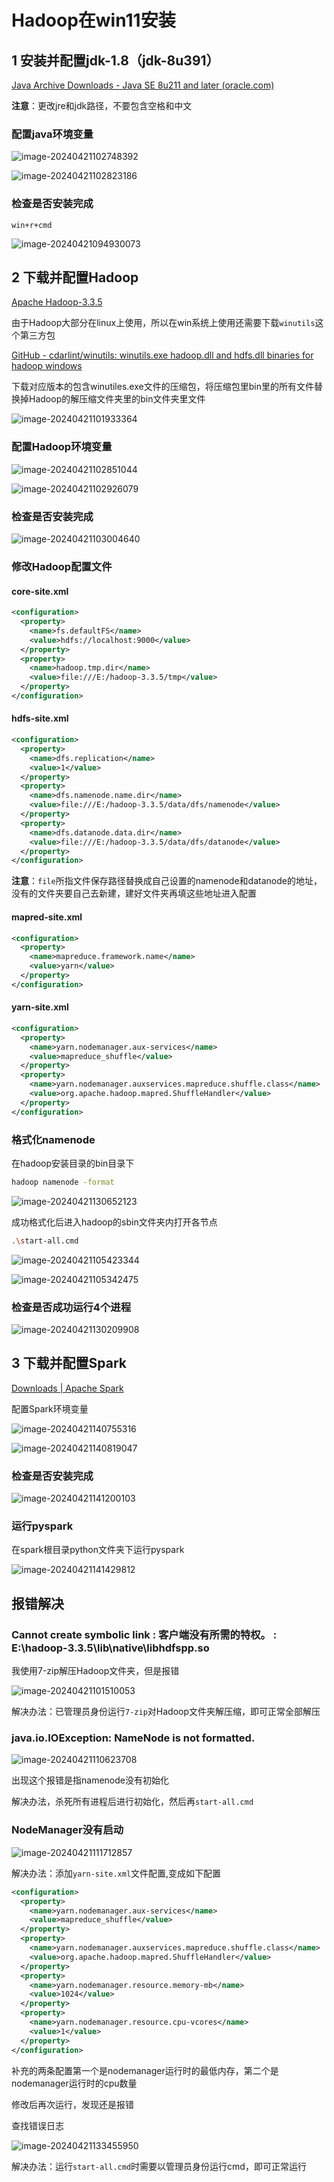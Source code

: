 # Hadoop在win11安装

## 1 安装并配置jdk-1.8（jdk-8u391）

[Java Archive Downloads - Java SE 8u211 and later (oracle.com)](https://www.oracle.com/java/technologies/javase/javase8u211-later-archive-downloads.html)

**注意**：更改jre和jdk路径，不要包含空格和中文

### 配置java环境变量

![image-20240421102748392](assets\image-20240421102748392.png)

![image-20240421102823186](assets\image-20240421102823186.png)

### 检查是否安装完成

`win+r+cmd`

![image-20240421094930073](assets\image-20240421094930073.png)

## 2 下载并配置Hadoop

[Apache Hadoop-3.3.5](https://hadoop.apache.org/release/3.3.5.html)

由于Hadoop大部分在linux上使用，所以在win系统上使用还需要下载`winutils`这个第三方包

[GitHub - cdarlint/winutils: winutils.exe hadoop.dll and hdfs.dll binaries for hadoop windows](https://github.com/cdarlint/winutils)

下载对应版本的包含winutiles.exe文件的压缩包，将压缩包里bin里的所有文件替换掉Hadoop的解压缩文件夹里的bin文件夹里文件

![image-20240421101933364](assets\image-20240421101933364.png)

### 配置Hadoop环境变量

![image-20240421102851044](assets\image-20240421102851044.png)

![image-20240421102926079](assets\image-20240421102926079.png)

### 检查是否安装完成

![image-20240421103004640](assets\image-20240421103004640.png)

### 修改Hadoop配置文件

#### core-site.xml

```xml
<configuration>
  <property>
    <name>fs.defaultFS</name>
    <value>hdfs://localhost:9000</value>
  </property>
  <property>
    <name>hadoop.tmp.dir</name>
    <value>file:///E:/hadoop-3.3.5/tmp</value>
  </property>
</configuration>
```

#### hdfs-site.xml

```xml
<configuration>
  <property>
    <name>dfs.replication</name>
    <value>1</value>
  </property>
  <property>
    <name>dfs.namenode.name.dir</name>
    <value>file:///E:/hadoop-3.3.5/data/dfs/namenode</value>
  </property>
  <property>
    <name>dfs.datanode.data.dir</name>
    <value>file:///E:/hadoop-3.3.5/data/dfs/datanode</value>
  </property>
</configuration>
```

**注意**：`file`所指文件保存路径替换成自己设置的namenode和datanode的地址，没有的文件夹要自己去新建，建好文件夹再填这些地址进入配置

#### mapred-site.xml

```xml
<configuration>
  <property>
    <name>mapreduce.framework.name</name>
    <value>yarn</value>
  </property>
</configuration>
```

#### yarn-site.xml

```xml
<configuration>
  <property>
    <name>yarn.nodemanager.aux-services</name>
    <value>mapreduce_shuffle</value>
  </property>
  <property>
    <name>yarn.nodemanager.auxservices.mapreduce.shuffle.class</name>  
    <value>org.apache.hadoop.mapred.ShuffleHandler</value>
  </property>
</configuration>
```

### 格式化namenode

在hadoop安装目录的bin目录下

```bash
hadoop namenode -format
```

![image-20240421130652123](assets\image-20240421130652123.png)

成功格式化后进入hadoop的sbin文件夹内打开各节点

```bash
.\start-all.cmd
```

![image-20240421105423344](assets\image-20240421105423344.png)

![image-20240421105342475](assets\image-20240421105342475.png)

### 检查是否成功运行4个进程

![image-20240421130209908](assets\image-20240421130209908.png)

## 3 下载并配置Spark

[Downloads | Apache Spark](https://spark.apache.org/downloads.html)

配置Spark环境变量

![image-20240421140755316](assets\image-20240421140755316.png)

![image-20240421140819047](assets\image-20240421140819047.png)

### 检查是否安装完成

![image-20240421141200103](assets\image-20240421141200103.png)

### 运行pyspark

在spark根目录python文件夹下运行pyspark

![image-20240421141429812](assets\image-20240421141429812.png)

## 报错解决

### Cannot create symbolic link : 客户端没有所需的特权。 : E:\hadoop-3.3.5\lib\native\libhdfspp.so

我使用7-zip解压Hadoop文件夹，但是报错

![image-20240421101510053](assets\image-20240421101510053.png)

解决办法：已管理员身份运行`7-zip`对Hadoop文件夹解压缩，即可正常全部解压

### java.io.IOException: NameNode is not formatted.

![image-20240421110623708](assets\image-20240421110623708.png)

出现这个报错是指namenode没有初始化

解决办法，杀死所有进程后进行初始化，然后再`start-all.cmd`

### NodeManager没有启动

![image-20240421111712857](assets\image-20240421111712857.png)

解决办法：添加`yarn-site.xml`文件配置,变成如下配置

```xml
<configuration>
  <property>
    <name>yarn.nodemanager.aux-services</name>
    <value>mapreduce_shuffle</value>
  </property>
  <property>
    <name>yarn.nodemanager.auxservices.mapreduce.shuffle.class</name>  
    <value>org.apache.hadoop.mapred.ShuffleHandler</value>
  </property>
  <property>
    <name>yarn.nodemanager.resource.memory-mb</name>
    <value>1024</value>
  </property>
  <property>
    <name>yarn.nodemanager.resource.cpu-vcores</name>
    <value>1</value>
  </property>
</configuration>
```

补充的两条配置第一个是nodemanager运行时的最低内存，第二个是nodemanager运行时的cpu数量

修改后再次运行，发现还是报错

查找错误日志

![image-20240421133455950](assets\image-20240421133455950.png)

解决办法：运行`start-all.cmd`时需要以管理员身份运行cmd，即可正常运行
